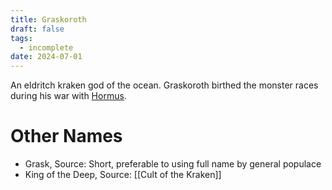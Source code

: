 ```yaml
---
title: Graskoroth
draft: false
tags:
  - incomplete
date: 2024-07-01
---
```

An eldritch kraken god of the ocean. Graskoroth birthed the monster races during his war with [Hormus](Hormus.md).

# Other Names

- Grask, Source: Short, preferable to using full name by general populace
- King of the Deep, Source: [[Cult of the Kraken]]